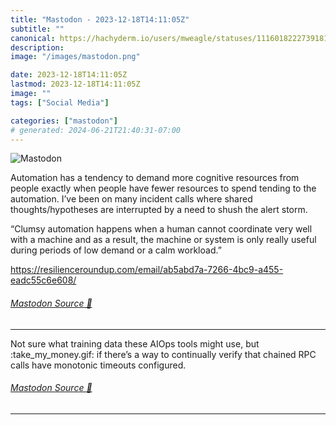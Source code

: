 ```yaml
---
title: "Mastodon - 2023-12-18T14:11:05Z"
subtitle: ""
canonical: https://hachyderm.io/users/mweagle/statuses/111601822273918138
description:
image: "/images/mastodon.png"

date: 2023-12-18T14:11:05Z
lastmod: 2023-12-18T14:11:05Z
image: ""
tags: ["Social Media"]

categories: ["mastodon"]
# generated: 2024-06-21T21:40:31-07:00
---
```

![Mastodon](/images/mastodon.png)

<p>Automation has a tendency to demand more cognitive resources from people exactly when people have fewer resources to spend tending to the automation. I’ve been on many incident calls where shared thoughts/hypotheses are interrupted by a need to shush the alert storm. </p><p>“Clumsy automation happens when a human cannot coordinate very well with a machine and as a result, the machine or system is only really useful during periods of low demand or a calm workload.”</p><p><a href="https://resilienceroundup.com/email/ab5abd7a-7266-4bc9-a455-eadc55c6e608/" target="_blank" rel="nofollow noopener noreferrer" translate="no"><span class="invisible">https://</span><span class="ellipsis">resilienceroundup.com/email/ab</span><span class="invisible">5abd7a-7266-4bc9-a455-eadc55c6e608/</span></a></p>


###### [Mastodon Source 🐘](https://hachyderm.io/@mweagle/111601822273918138)

___

<p>Not sure what training data these AIOps tools might use, but :take_my_money.gif: if there’s a way to continually verify that chained RPC calls have monotonic timeouts configured.</p>


###### [Mastodon Source 🐘](https://hachyderm.io/@mweagle/111601840501746517)

___
